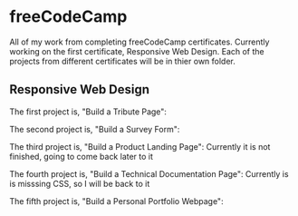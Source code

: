 # freeCodeCamp
All of my work from completing freeCodeCamp certificates.
Currently working on the first certificate, Responsive Web Design.
Each of the projects from different certificates will be in thier own folder.

## Responsive Web Design
The first project is, "Build a Tribute Page":

The second project is, "Build a Survey Form":

The third project is, "Build a Product Landing Page":
    Currently it is not finished, going to come back later to it

The fourth project is, "Build a Technical Documentation Page":
    Currently is is misssing CSS, so I will be back to it

The fifth project is, "Build a Personal Portfolio Webpage":
